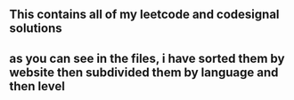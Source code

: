 ## This contains all of my leetcode and codesignal solutions
## as you can see in the files, i have sorted them by website then subdivided them by language and then level
